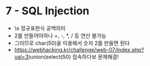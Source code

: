 # 7 - SQL Injection
- \s 정규표현식 공백의미
- 2를 만들어야하나 +, -, *, /  등 연산 불가능
- 그러므로 char(50)을 이용해서 숫자 2를 만들면 된다
- https://webhacking.kr/challenge/web-07/index.php?val=3)union(select(50) 접속하다보 문제해결!